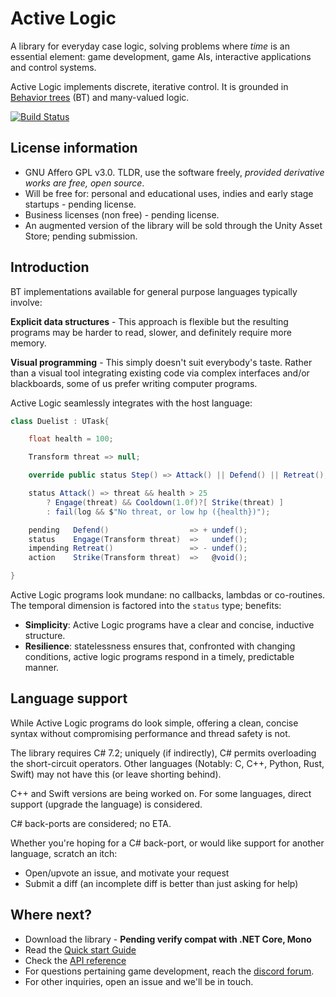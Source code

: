 # Active Logic

A library for everyday case logic, solving problems where *time* is an essential element: game development, game AIs, interactive applications and control systems.

Active Logic implements discrete, iterative control. It is grounded in [Behavior trees](https://en.wikipedia.org/wiki/Behavior_tree_(artificial_intelligence,_robotics_and_control)) (BT) and many-valued logic.

[![Build Status](https://travis-ci.com/active-logic/activelogic-cs.svg?branch=master)](https://travis-ci.com/active-logic/activelogic-cs)

## License information

- GNU Affero GPL v3.0. TLDR, use the software freely, *provided derivative works are free, open source*.
- Will be free for: personal and educational uses, indies and early stage startups - pending license.
- Business licenses (non free) - pending license.
- An augmented version of the library will be sold through the Unity Asset Store; pending submission.

## Introduction

BT implementations available for general purpose languages typically involve:

**Explicit data structures** - This approach is flexible but the resulting programs may be harder to read, slower, and definitely require more memory.

**Visual programming** - This simply doesn't suit everybody's taste. Rather than a visual tool integrating existing code via complex interfaces and/or blackboards, some of us prefer writing computer programs.

Active Logic seamlessly integrates with the host language:

```cs
class Duelist : UTask{

    float health = 100;

    Transform threat => null;

    override public status Step() => Attack() || Defend() || Retreat();

    status Attack() => threat && health > 25
        ? Engage(threat) && Cooldown(1.0f)?[ Strike(threat) ]
        : fail(log && $"No threat, or low hp ({health})");

    pending   Defend()                  => + undef();
    status    Engage(Transform threat)  =>   undef();
    impending Retreat()                 => - undef();
    action    Strike(Transform threat)  =>   @void();

}
```

Active Logic programs look mundane: no callbacks, lambdas or co-routines. The temporal dimension is factored into the `status` type; benefits:

- **Simplicity**: Active Logic programs have a clear and concise, inductive structure.
- **Resilience**: statelessness ensures that, confronted with changing conditions, active logic programs respond in a timely, predictable manner.

## Language support

While Active Logic programs do look simple, offering a clean, concise syntax without compromising performance and thread safety is not.

The library requires C# 7.2; uniquely (if indirectly), C# permits overloading the short-circuit operators. Other languages (Notably: C, C++, Python, Rust, Swift) may not have this (or leave shorting behind).

C++ and Swift versions are being worked on. For some languages, direct support (upgrade the language) is considered.

C# back-ports are considered; no ETA.

Whether you're hoping for a C# back-port, or would like support for another language, scratch an itch:
- Open/upvote an issue, and motivate your request
- Submit a diff (an incomplete diff is better than just asking for help)

## Where next?

- Download the library - **Pending verify compat with .NET Core, Mono**
- Read the [Quick start Guide](Doc/QuickStart.md)
- Check the [API reference](Doc/Reference/Overview.md)
- For questions pertaining game development, reach the [discord forum](https://discord.gg/Jn9TQRR).
- For other inquiries, open an issue and we'll be in touch.
